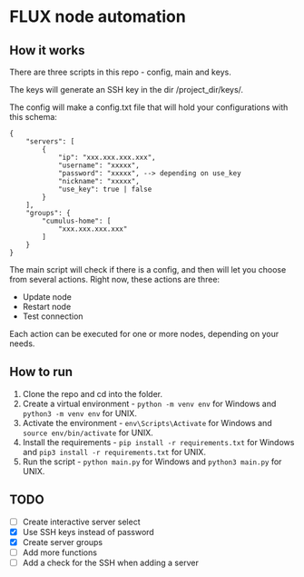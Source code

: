 # FLUX node automation

## How it works
There are three scripts in this repo - config, main and keys.

The keys will generate an SSH key in the dir /project_dir/keys/.

The config will make a config.txt file that will hold your configurations with this schema:
```
{
    "servers": [
        {
            "ip": "xxx.xxx.xxx.xxx",
            "username": "xxxxx",
            "password": "xxxxx", --> depending on use_key
            "nickname": "xxxxx",
            "use_key": true | false
        }
    ],
    "groups": {
        "cumulus-home": [
            "xxx.xxx.xxx.xxx"
        ]
    }
}
```

The main script will check if there is a config, and then will let you choose from several actions. Right now, these actions are three:

* Update node
* Restart node
* Test connection

Each action can be executed for one or more nodes, depending on your needs.

## How to run
1. Clone the repo and cd into the folder.
2. Create a virtual environment - `python -m venv env` for Windows and `python3 -m venv env` for UNIX.
3. Activate the environment - `env\Scripts\Activate` for Windows and `source env/bin/activate` for UNIX.
4. Install the requirements - `pip install -r requirements.txt` for Windows and `pip3 install -r requirements.txt` for UNIX.
5. Run the script - `python main.py` for Windows and `python3 main.py` for UNIX.

## TODO

- [ ] Create interactive server select
- [x] Use SSH keys instead of password
- [x] Create server groups
- [ ] Add more functions
- [ ] Add a check for the SSH when adding a server
